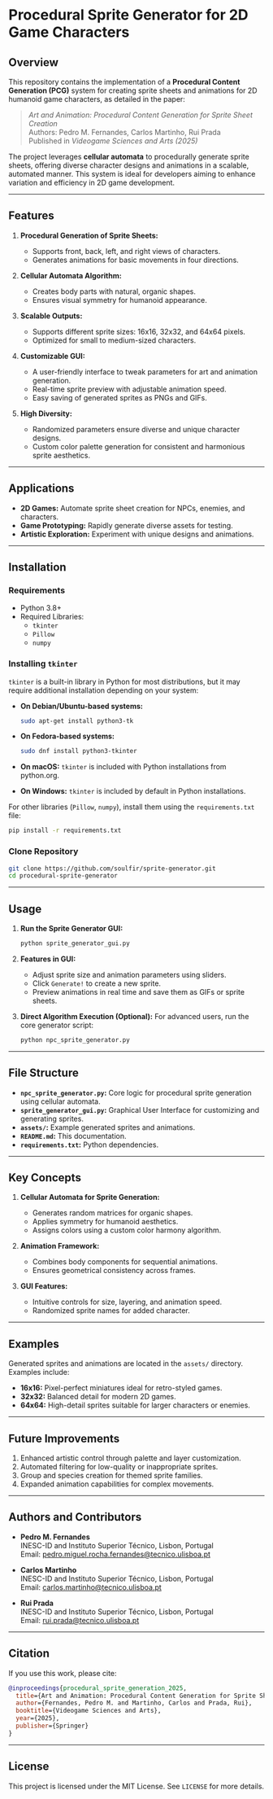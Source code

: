 # Procedural Sprite Generator for 2D Game Characters

## Overview
This repository contains the implementation of a **Procedural Content Generation (PCG)** system for creating sprite sheets and animations for 2D humanoid game characters, as detailed in the paper:

> *Art and Animation: Procedural Content Generation for Sprite Sheet Creation*  
> Authors: Pedro M. Fernandes, Carlos Martinho, Rui Prada  
> Published in *Videogame Sciences and Arts (2025)*

The project leverages **cellular automata** to procedurally generate sprite sheets, offering diverse character designs and animations in a scalable, automated manner. This system is ideal for developers aiming to enhance variation and efficiency in 2D game development.

---

## Features

1. **Procedural Generation of Sprite Sheets:**
   - Supports front, back, left, and right views of characters.
   - Generates animations for basic movements in four directions.

2. **Cellular Automata Algorithm:**
   - Creates body parts with natural, organic shapes.
   - Ensures visual symmetry for humanoid appearance.

3. **Scalable Outputs:**
   - Supports different sprite sizes: 16x16, 32x32, and 64x64 pixels.
   - Optimized for small to medium-sized characters.

4. **Customizable GUI:**
   - A user-friendly interface to tweak parameters for art and animation generation.
   - Real-time sprite preview with adjustable animation speed.
   - Easy saving of generated sprites as PNGs and GIFs.

5. **High Diversity:**
   - Randomized parameters ensure diverse and unique character designs.
   - Custom color palette generation for consistent and harmonious sprite aesthetics.

---

## Applications
- **2D Games:** Automate sprite sheet creation for NPCs, enemies, and characters.
- **Game Prototyping:** Rapidly generate diverse assets for testing.
- **Artistic Exploration:** Experiment with unique designs and animations.

---

## Installation

### Requirements
- Python 3.8+
- Required Libraries:
  - `tkinter`
  - `Pillow`
  - `numpy`

### Installing `tkinter`
`tkinter` is a built-in library in Python for most distributions, but it may require additional installation depending on your system:

- **On Debian/Ubuntu-based systems:**
  ```bash
  sudo apt-get install python3-tk
  ```

- **On Fedora-based systems:**
  ```bash
  sudo dnf install python3-tkinter
  ```

- **On macOS:**
  `tkinter` is included with Python installations from python.org.

- **On Windows:**
  `tkinter` is included by default in Python installations.

For other libraries (`Pillow`, `numpy`), install them using the `requirements.txt` file:
```bash
pip install -r requirements.txt
```

### Clone Repository
```bash
git clone https://github.com/soulfir/sprite-generator.git
cd procedural-sprite-generator
```

---

## Usage

1. **Run the Sprite Generator GUI:**
   ```bash
   python sprite_generator_gui.py
   ```
2. **Features in GUI:**
   - Adjust sprite size and animation parameters using sliders.
   - Click `Generate!` to create a new sprite.
   - Preview animations in real time and save them as GIFs or sprite sheets.

3. **Direct Algorithm Execution (Optional):**
   For advanced users, run the core generator script:
   ```bash
   python npc_sprite_generator.py
   ```

---

## File Structure

- **`npc_sprite_generator.py`:** Core logic for procedural sprite generation using cellular automata.
- **`sprite_generator_gui.py`:** Graphical User Interface for customizing and generating sprites.
- **`assets/`:** Example generated sprites and animations.
- **`README.md`:** This documentation.
- **`requirements.txt`:** Python dependencies.

---

## Key Concepts

1. **Cellular Automata for Sprite Generation:**
   - Generates random matrices for organic shapes.
   - Applies symmetry for humanoid aesthetics.
   - Assigns colors using a custom color harmony algorithm.

2. **Animation Framework:**
   - Combines body components for sequential animations.
   - Ensures geometrical consistency across frames.

3. **GUI Features:**
   - Intuitive controls for size, layering, and animation speed.
   - Randomized sprite names for added character.

---

## Examples

Generated sprites and animations are located in the `assets/` directory. Examples include:
- **16x16:** Pixel-perfect miniatures ideal for retro-styled games.
- **32x32:** Balanced detail for modern 2D games.
- **64x64:** High-detail sprites suitable for larger characters or enemies.

---

## Future Improvements
1. Enhanced artistic control through palette and layer customization.
2. Automated filtering for low-quality or inappropriate sprites.
3. Group and species creation for themed sprite families.
4. Expanded animation capabilities for complex movements.

---

## Authors and Contributors

- **Pedro M. Fernandes**  
  INESC-ID and Instituto Superior Técnico, Lisbon, Portugal  
  Email: [pedro.miguel.rocha.fernandes@tecnico.ulisboa.pt](mailto:pedro.miguel.rocha.fernandes@tecnico.ulisboa.pt)

- **Carlos Martinho**  
  INESC-ID and Instituto Superior Técnico, Lisbon, Portugal  
  Email: [carlos.martinho@tecnico.ulisboa.pt](mailto:carlos.martinho@tecnico.ulisboa.pt)

- **Rui Prada**  
  INESC-ID and Instituto Superior Técnico, Lisbon, Portugal  
  Email: [rui.prada@tecnico.ulisboa.pt](mailto:rui.prada@tecnico.ulisboa.pt)

---

## Citation

If you use this work, please cite:
```bibtex
@inproceedings{procedural_sprite_generation_2025,
  title={Art and Animation: Procedural Content Generation for Sprite Sheet Creation},
  author={Fernandes, Pedro M. and Martinho, Carlos and Prada, Rui},
  booktitle={Videogame Sciences and Arts},
  year={2025},
  publisher={Springer}
}
```

---

## License

This project is licensed under the MIT License. See `LICENSE` for more details.
